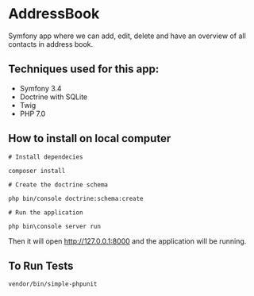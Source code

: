 AddressBook
========================

Symfony app where we can add, edit, delete and have an overview of all contacts in address book.

## Techniques used for this app:

* Symfony 3.4
* Doctrine with SQLite
* Twig
* PHP 7.0

## How to install on local computer

`# Install dependecies `

`composer install`

`# Create the doctrine schema `

`php bin/console doctrine:schema:create`

`# Run the application `

`php bin\console server run `

Then it will open http://127.0.0.1:8000 and the application will be running.

## To Run Tests

`vendor/bin/simple-phpunit`